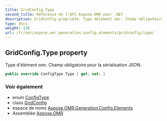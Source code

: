 ```yaml
---
title: GridConfig.Type
second_title: Référence de l'API Aspose.OMR pour .NET
description: GridConfig propriété. Type délément omr. Champ obligatoire pour la sérialisation JSON.
type: docs
weight: 130
url: /fr/net/aspose.omr.generation.config.elements/gridconfig/type/
---
```

## GridConfig.Type property

Type d'élément omr. Champ obligatoire pour la sérialisation JSON.

```csharp
public override ConfigType Type { get; set; }
```

### Voir également

* enum [ConfigType](../../../aspose.omr.generation.config.enums/configtype/)
* class [GridConfig](../)
* espace de noms [Aspose.OMR.Generation.Config.Elements](../../gridconfig/)
* Assemblée [Aspose.OMR](../../../)


